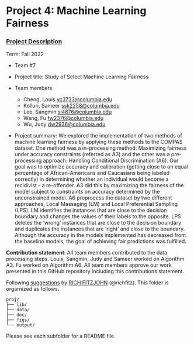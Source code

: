 # Project 4: Machine Learning Fairness

### [Project Description](doc/project4_desc.md)

Term: Fall 2022

+ Team #7
+ Project title: Study of Select Machine Learning Fairness
+ Team members
	+ Cheng, Louis yc3733@columbia.edu
	+ Kolluri, Sameer ssk2258@columbia.edu
	+ Lee, Sangmin sl4876@columbia.edu
	+ Wang, Fu fw2376@columbia.edu
	+ Wu, Judy dw2936@columbia.edu

+ Project summary: We explored the implementation of two methods of machine learning fairness by applying these methods to the COMPAS dataset. One method was a in-processing method: Maximizing fairness under accuracy constraints (referred as A3) and the other was a pre-processing approach: Handling Conditional Discrimination (A6). Our goal was to optimize accuracy and calibration (getting close to an equal percentage of African-Americans and Caucasians being labeled correctly) in determining whether an individual would become a recidivist - a re-offender. A3 did this by maximizing the fairness of the model subject to constraints on accuracy determined by the unconstrained model. A6 preprocess the dataset by two different approaches, Local Massaging (LM) and Local Preferential Sampling (LPS). LM identifies the instances that are close to the decision boundary and changes the values of their labels to the opposite. LPS deletes the ‘wrong’ instances that are close to the decision boundary and duplicates the instances that are ‘right’ and close to the boundary. Although the accuracy in the models implemented has decreased from the baseline models, the goal of achieving fair predictions was fulfilled.
	
**Contribution statement**: All team members contributed to the data processing steps. Louis, Sangmin, Judy and Sameer worked on Algorithm A3. Fu worked on Algorithm A6. All team members approve our work presented in this GitHub repository including this contributions statement. 

Following [suggestions](http://nicercode.github.io/blog/2013-04-05-projects/) by [RICH FITZJOHN](http://nicercode.github.io/about/#Team) (@richfitz). This folder is orgarnized as follows.

```
proj/
├── lib/
├── data/
├── doc/
├── figs/
└── output/
```

Please see each subfolder for a README file.
